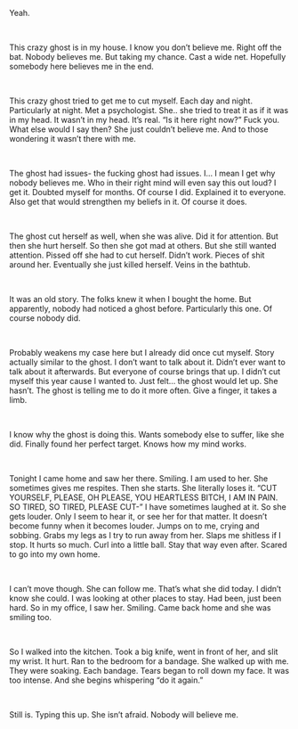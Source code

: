 Yeah.

&#x200B;

This crazy ghost is in my house. I know you don’t believe me. Right off the bat. Nobody believes me. But taking my chance. Cast a wide net. Hopefully somebody here believes me in the end.

&#x200B;

This crazy ghost tried to get me to cut myself. Each day and night. Particularly at night. Met a psychologist. She.. she tried to treat it as if it was in my head. It wasn’t in my head. It’s real. “Is it here right now?” Fuck you. What else would I say then? She just couldn’t believe me. And to those wondering it wasn’t there with me.

&#x200B;

The ghost had issues- the fucking ghost had issues. I… I mean I get why nobody believes me. Who in their right mind will even say this out loud? I get it. Doubted myself for months. Of course I did. Explained it to everyone. Also get that would strengthen my beliefs in it. Of course it does.

&#x200B;

The ghost cut herself as well, when she was alive. Did it for attention. But then she hurt herself. So then she got mad at others. But she still wanted attention. Pissed off she had to cut herself. Didn’t work. Pieces of shit around her. Eventually she just killed herself. Veins in the bathtub.

&#x200B;

It was an old story. The folks knew it when I bought the home. But apparently, nobody had noticed a ghost before. Particularly this one. Of course nobody did.

&#x200B;

Probably weakens my case here but I already did once cut myself. Story actually similar to the ghost. I don’t want to talk about it. Didn’t ever want to talk about it afterwards. But everyone of course brings that up. I didn’t cut myself this year cause I wanted to. Just felt… the ghost would let up. She hasn’t. The ghost is telling me to do it more often. Give a finger, it takes a limb.

&#x200B;

I know why the ghost is doing this. Wants somebody else to suffer, like she did. Finally found her perfect target. Knows how my mind works.

&#x200B;

Tonight I came home and saw her there. Smiling. I am used to her. She sometimes gives me respites. Then she starts. She literally loses it. “CUT YOURSELF, PLEASE, OH PLEASE, YOU HEARTLESS BITCH, I AM IN PAIN. SO TIRED, SO TIRED, PLEASE CUT-” I have sometimes laughed at it. So she gets louder. Only I seem to hear it, or see her for that matter. It doesn’t become funny when it becomes louder. Jumps on to me, crying and sobbing. Grabs my legs as I try to run away from her. Slaps me shitless if I stop. It hurts so much. Curl into a little ball. Stay that way even after. Scared to go into my own home.

&#x200B;

I can’t move though. She can follow me. That’s what she did today. I didn’t know she could. I was looking at other places to stay. Had been, just been hard. So in my office, I saw her. Smiling. Came back home and she was smiling too.

&#x200B;

So I walked into the kitchen. Took a big knife, went in front of her, and slit my wrist. It hurt. Ran to the bedroom for a bandage. She walked up with me. They were soaking. Each bandage. Tears began to roll down my face. It was too intense. And she begins whispering “do it again.”

&#x200B;

Still is. Typing this up. She isn’t afraid. Nobody will believe me.